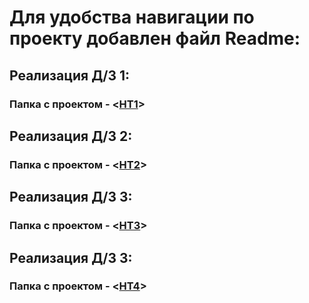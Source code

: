 # Для удобства навигации по проекту добавлен файл Readme:

## Реализация Д/З 1:

### Папка с проектом - <[HT1](https://github.com/Ikul23/JS/tree/main/HT1)>

## Реализация Д/З 2:

### Папка с проектом - <[HT2](https://github.com/Ikul23/JS/tree/main/HT2)>

## Реализация Д/З 3:

### Папка с проектом - <[HT3](https://github.com/Ikul23/JS/tree/main/HT3)>

## Реализация Д/З 3:

### Папка с проектом - <[HT4](https://github.com/Ikul23/JS/tree/main/HT4)>
